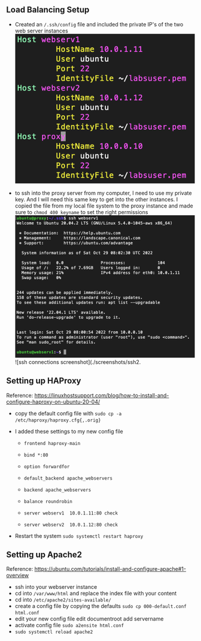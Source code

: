 ## Load Balancing Setup

* Created an `/.ssh/config` file and included the private IP's of the two web server instances
![etc/hosts screenshot](./screenshots/config.png)

* to ssh into the proxy server from my computer, I need to use my private key. And I will need this same key to get into the other instances. I copied the file from my local file system to the proxy instance and made sure to `chmod 400 keyname` to set the right permissions
![ssh connections screenshot](./screenshots/ssh1.png) 
![ssh connections screenshot](./screenshots/ssh2.

## Setting up HAProxy
Reference: https://linuxhostsupport.com/blog/how-to-install-and-configure-haproxy-on-ubuntu-20-04/

* copy the default config file with `sudo cp -a /etc/haproxy/haproxy.cfg{,.orig}`
* I added these settings to my new config file
    * `frontend haproxy-main`
    * `bind *:80`
    * `option forwardfor`
    * `default_backend apache_webservers`    

    * `backend apache_webservers`
    * `balance roundrobin`
    * `server webserv1	10.0.1.11:80 check`
    * `server webserv2	10.0.1.12:80 check`

* Restart the system `sudo systemctl restart haproxy`

## Setting up Apache2
Reference: https://ubuntu.com/tutorials/install-and-configure-apache#1-overview

* ssh into your webserver instance
* cd into `/var/www/html` and replace the index file with your content
* cd into `/etc/apache2/sites-available/`
* create a config file by copying the defaults `sudo cp 000-default.conf html.conf`
* edit your new config file
    edit documentroot
    add servername
* activate config file `sudo a2ensite html.conf`
* `sudo systemctl reload apache2`